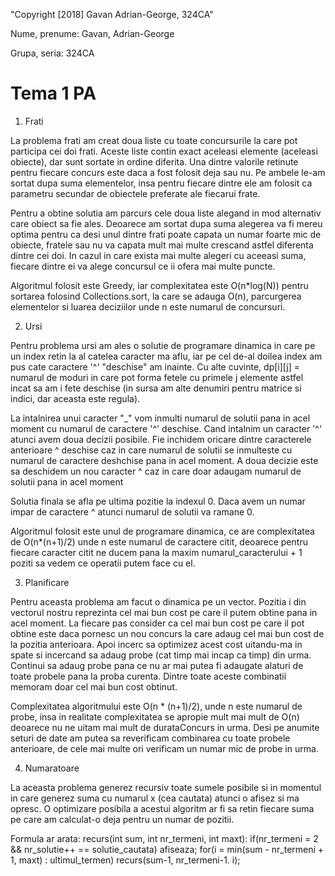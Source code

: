 "Copyright [2018] Gavan Adrian-George, 324CA"

Nume, prenume: Gavan, Adrian-George 

Grupa, seria: 324CA

Tema 1 PA
=========


1. Frati

La problema frati am creat doua liste cu toate concursurile la care pot participa
cei doi frati. Aceste liste contin exact aceleasi elemente (aceleasi obiecte),
dar sunt sortate in ordine diferita. Una dintre valorile retinute pentru fiecare
concurs este daca a fost folosit deja sau nu. Pe ambele le-am sortat dupa suma
elementelor, insa pentru fiecare dintre ele am folosit ca parametru secundar de
obiectele preferate ale fiecarui frate.

Pentru a obtine solutia am parcurs cele doua liste alegand in mod alternativ
care obiect sa fie ales. Deoarece am sortat dupa suma alegerea va fi mereu optima
pentru ca desi unul dintre frati poate capata un numar foarte mic de obiecte,
fratele sau nu va capata mult mai multe crescand astfel diferenta dintre
cei doi. In cazul in care exista mai multe alegeri cu aceeasi suma, fiecare dintre
ei va alege concursul ce ii ofera mai multe puncte.

Algoritmul folosit este Greedy, iar complexitatea este O(n*log(N)) pentru sortarea
folosind Collections.sort, la care se adauga O(n), parcurgerea elementelor si luarea
deciziilor unde n este numarul de concursuri.


2. Ursi

Pentru problema ursi am ales o solutie de programare dinamica in care pe un index
retin la al catelea caracter ma aflu, iar pe cel de-al doilea index am pus cate
caractere '^' "deschise" am inainte. Cu alte cuvinte, dp[i][j] = numarul de moduri
in care pot forma fetele cu primele j elemente astfel incat sa am i fete deschise
(in sursa am alte denumiri pentru matrice si indici, dar aceasta este regula).

La intalnirea unui caracter "_" vom inmulti numarul de solutii pana in acel moment
cu numarul de caractere '^' deschise. Cand intalnim un caracter '^' atunci avem
doua decizii posibile. Fie inchidem oricare dintre caracterele anterioare ^ deschise
caz in care numarul de solutii se inmulteste cu numarul de caractere deshchise pana
in acel moment. A doua decizie este sa deschidem un nou caracter ^ caz in care
doar adaugam numarul de solutii pana in acel moment

Solutia finala se afla pe ultima pozitie la indexul 0. Daca avem un numar impar de
caractere ^ atunci numarul de solutii va ramane 0.

Algoritmul folosit este unul de programare dinamica, ce are complexitatea de
O(n*(n+1)/2) unde n este numarul de caractere citit, deoarece pentru fiecare
caracter citit ne ducem pana la maxim numarul_caracterului + 1 poziti sa
vedem ce operatii putem face cu el.


3. Planificare

Pentru aceasta problema am facut o dinamica pe un vector. Pozitia i din vectorul
nostru reprezinta cel mai bun cost pe care il putem obtine pana in acel moment.
La fiecare pas consider ca cel mai bun cost pe care il pot obtine este daca
pornesc un nou concurs la care adaug cel mai bun cost de la pozitia anterioara.
Apoi incerc sa optimizez acest cost uitandu-ma in spate si incercand sa adaug
probe (cat timp mai incap ca timp) din urma. Continui sa adaug probe pana ce
nu ar mai putea fi adaugate alaturi de toate probele pana la proba curenta.
Dintre toate aceste combinatii memoram doar cel mai bun cost obtinut.

Complexitatea algoritmului este O(n * (n+1)/2), unde n este numarul de probe, insa
in realitate complexitatea se apropie mult mai mult de O(n) deoarece nu ne uitam
mai mult de durataConcurs in urma. Desi pe anumite seturi de date am putea sa
reverificam combinarea cu toate probele anterioare, de cele mai multe ori verificam
un numar mic de probe in urma.


4. Numaratoare

La aceasta problema generez recursiv toate sumele posibile si in momentul in
care generez suma cu numarul x (cea cautata) atunci o afisez si ma opresc.
O optimizare posibila a acestui algoritm ar fi sa retin fiecare suma pe care
am calculat-o deja pentru un numar de pozitii.

Formula ar arata:
recurs(int sum, int nr_termeni, int maxt):
	if(nr_termeni = 2 && nr_solutie++ == solutie_cautata)
		afiseaza;
	for(i = min(sum - nr_termeni + 1, maxt) : ultimul_termen)
		recurs(sum-1, nr_termeni-1. i);
